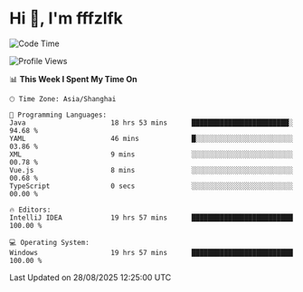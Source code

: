 # Hi 👋, I'm fffzlfk

<!--START_SECTION:waka-->
![Code Time](http://img.shields.io/badge/Code%20Time-1%2C366%20hrs%202%20mins-blue)

![Profile Views](http://img.shields.io/badge/Profile%20Views-0-blue)

📊 **This Week I Spent My Time On** 

```text
🕑︎ Time Zone: Asia/Shanghai

💬 Programming Languages: 
Java                     18 hrs 53 mins      ████████████████████████░   94.68 % 
YAML                     46 mins             █░░░░░░░░░░░░░░░░░░░░░░░░   03.86 % 
XML                      9 mins              ░░░░░░░░░░░░░░░░░░░░░░░░░   00.78 % 
Vue.js                   8 mins              ░░░░░░░░░░░░░░░░░░░░░░░░░   00.68 % 
TypeScript               0 secs              ░░░░░░░░░░░░░░░░░░░░░░░░░   00.00 % 

🔥 Editors: 
IntelliJ IDEA            19 hrs 57 mins      █████████████████████████   100.00 % 

💻 Operating System: 
Windows                  19 hrs 57 mins      █████████████████████████   100.00 % 
```


 Last Updated on 28/08/2025 12:25:00 UTC
<!--END_SECTION:waka-->
